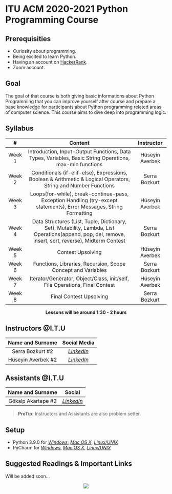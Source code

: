 # ITU ACM 2020-2021 Python Programming Course

## Prerequisities

 - Curiosity about programming.
 - Being excited to learn Python.
 - Having an account on [HackerRank](https://www.hackerrank.com/).
 - Zoom account.

## Goal

The goal of that course is both giving basic informations about Python Programming that you can improve yourself after course and prepare a base knowledge for participants about Python programming related areas of computer science. This course aims to dive deep into programming logic.
  
## Syllabus

|     #           |Content                          | Instructor                        
| :----------------: | :-------------------------------: | :-----------------------------: |
| Week 1 | Introduction, Input-Output Functions, Data Types, Variables, Basic String Operations, max-min functions | Hüseyin Averbek 
| Week 2 | Conditionals (if-elif-else), Expressions, Boolean & Arithmetic & Logical Operators, String and Number Functions  | Serra Bozkurt
| Week 3 | Loops(for-while), break-continue-pass, Exception Handling (try-except statements), Error Messages, String Formatting | Hüseyin Averbek
| Week 4 |  Data Structures (List, Tuple, Dictionary, Set), Mutability, Lambda, List Operations(append, pop, del, remove, insert, sort, reverse), Midterm Contest | Serra Bozkurt
| Week 5 | Contest Upsolving | Hüseyin Averbek
| Week 6 | Functions, Libraries, Recursion, Scope Concept and Variables | Serra Bozkurt
| Week 7 | Iterator/Generator, Object/Class, init/self, File Operations, Final Contest | Hüseyin Averbek
| Week 8 | Final Contest Upsolving | Serra Bozkurt

<p align="center"><b>Lessons will be around 1:30 - 2 hours</b></p>

## Instructors @I.T.U

| Name and Surname | Social Media |
|:--:|:--:|
| Serra Bozkurt #2 | [*LinkedIn*](https://www.linkedin.com/in/serrabozkurt/) |
| Hüseyin Averbek #2 | [*LinkedIn*](https://www.linkedin.com/in/h%C3%BCseyin-averbek-640a921b5/) |

## Assistants @I.T.U

| Name and Surname | Social  |
|:--:|:--:|
| Gökalp Akartepe #2 | [*LinkedIn*](https://www.linkedin.com/in/g%C3%B6kalp-akartepe-4447661aa/) |

> **ProTip:** Instructors and Assistants are also problem setter.

## Setup

- Python 3.9.0 for [*Windows*](https://www.python.org/downloads/windows/), [*Mac OS X*](https://www.python.org/downloads/mac-osx/), [*Linux/UNIX*](https://www.python.org/downloads/source/)
- PyCharm for [*Windows*](https://www.jetbrains.com/pycharm/download/download-thanks.html?platform=windows&code=PCC), [*Mac OS X*](https://www.jetbrains.com/pycharm/download/download-thanks.html?platform=mac&code=PCC), [*Linux/UNIX*](https://www.jetbrains.com/pycharm/download/download-thanks.html?platform=linux&code=PCC)

## Suggested Readings & Important Links

Will be added soon...

<p align="center">
  <a href="//ituacm.com" target="_blank">
    <img src="https://ituacm.com/wp-content/uploads/2017/08/itu-logo.png">
  </a>
</p>
